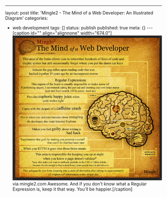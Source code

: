 ---
layout: post
title: 'Mingle2 - The Mind of a Web Developer: An Illustrated Diagram'
categories: 
- web development
tags: []
status: publish
published: true
meta: {}
---[caption id="" align="alignnone" width="674.0"]
![via mingle2.com Awesome. And if you don't know what a Regular Expression is, keep it that way. You'll be happier.](/squarespace_images/static_50d2902fe4b0959a0871a12c_50d29312e4b04687d9db341b_50d29313e4b04687d9db347d_1355977493684__img.jpg) via mingle2.com Awesome. And if you don't know what a Regular Expression is, keep it that way. You'll be happier.[/caption]
